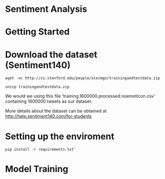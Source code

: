 # Sentiment Analysis

# Getting Started

# Download the dataset (Sentiment140)
```
wget -nc http://cs.stanford.edu/people/alecmgo/trainingandtestdata.zip

unzip trainingandtestdata.zip
```
We would we using this file 'training.1600000.processed.noemoticon.csv' containing 1600000 tweets as our dataset.

More details about the dataset can be obtained at http://help.sentiment140.com/for-students

# Setting up the enviroment
```
pip install -r requirements.txt'
```

# Model Training
